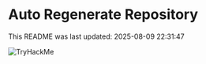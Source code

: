 # Auto Regenerate Repository

This README was last updated: 2025-08-09 22:31:47

 ![TryHackMe](https://tryhackme.com/badge/533634)